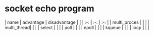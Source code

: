 # socket echo program

| name | advantage | disadvantage | |
| :-: | :-: | :-: |
| multi_proces | | |
| multi_thread| | |
| select | | |
| poll | | |
| epoll | | |
| kqueue | | |
| iocp | | |

